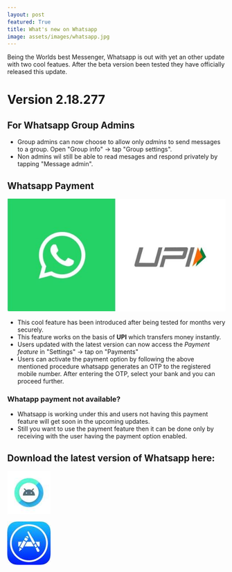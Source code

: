 ```yaml
---
layout: post
featured: True
title: What's new on Whatsapp 
image: assets/images/whatsapp.jpg
---
```

  
  Being the Worlds best Messenger, Whatsapp is out with yet an other update with two cool featues. After the beta version been tested they have officially released this update.

# Version 2.18.277

## For Whatsapp Group Admins

   * Group admins can now choose to allow only *admins* to send messages to a group. Open "Group info" -> tap "Group settings".
   * Non admins wil still be able to read mesages and respond privately by tapping "Message admin".

## Whatsapp Payment

 ![Whatsapp](/assets/images/whatsappupi.JPG)

   * This cool feature has been introduced after being tested for months very securely.
   * This feature works on the basis of **UPI** which transfers money instantly.
   * Users updated with the latest version can now access the *Payment feature* in "Settings" -> tap on "Payments"
   * Users can activate the payment option by following the above mentioned procedure whatsapp generates an OTP to the registered mobile number. After entering the OTP, select your bank and you can proceed further.

### Whatapp payment not available?

   * Whatsapp is working under this and users not having this payment feature will get soon in the upcoming updates.
   * Still you want to use the payment feature then it can be done only by receiving with the user having the payment option enabled.

## Download the latest version of Whatsapp here:

 <a href="https://play.google.com/store/apps/details?id=com.whatsapp&hl=en_IN"> ![Android](/assets/images/and.jpg)</a>

 <a href="https://itunes.apple.com/us/app/whatsapp-messenger/id310633997?mt=8"> ![Android](/assets/images/ios.jpg)</a>

